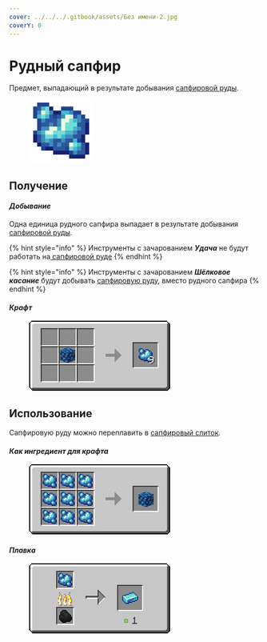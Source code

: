 ```yaml
---
cover: ../../../.gitbook/assets/Без имени-2.jpg
coverY: 0
---
```


# Рудный сапфир

Предмет, выпадающий в результате добывания [сапфировой руды](../../rudy/sapfirovaya-ruda.md).

<figure><img src="../../../.gitbook/assets/raw_blue_ore (1).png" alt=""><figcaption></figcaption></figure>

## Получение

#### _Добывание_

Одна единица рудного сапфира выпадает в результате добывания [сапфировой руды](../../rudy/sapfirovaya-ruda.md).

{% hint style="info" %}
Инструменты с зачарованием _**Удача**_ не будут работать на[ сапфировой руде](../../rudy/sapfirovaya-ruda.md)
{% endhint %}

{% hint style="info" %}
Инструменты с зачарованием _**Шёлковое касание**_ будут добывать [сапфировую руду](../../rudy/sapfirovaya-ruda.md), вместо рудного сапфира
{% endhint %}

#### _Крафт_



<figure><img src="../../../.gitbook/assets/raw_blue_ore_result-multi.png" alt=""><figcaption></figcaption></figure>

## Использование

Сапфировую руду можно переплавить в [сапфировый слиток](sapfirovyi-slitok.md).

#### _Как ингредиент для крафта_

<figure><img src="../../../.gitbook/assets/raw_blue_ore_block_result-x1.png" alt=""><figcaption></figcaption></figure>

#### _Плавка_

<figure><img src="../../../.gitbook/assets/raw_blue_ore_ing.png" alt=""><figcaption></figcaption></figure>
